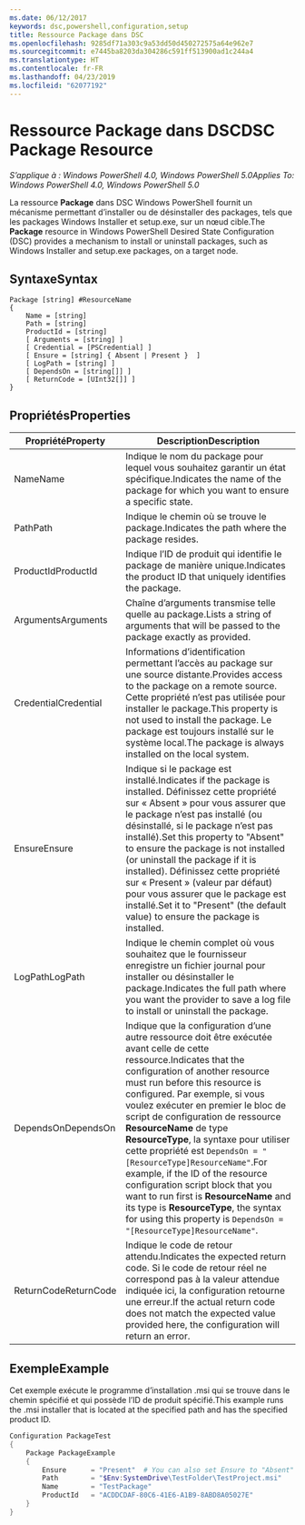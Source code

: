 ```yaml
---
ms.date: 06/12/2017
keywords: dsc,powershell,configuration,setup
title: Ressource Package dans DSC
ms.openlocfilehash: 9285df71a303c9a53dd50d450272575a64e962e7
ms.sourcegitcommit: e7445ba8203da304286c591ff513900ad1c244a4
ms.translationtype: HT
ms.contentlocale: fr-FR
ms.lasthandoff: 04/23/2019
ms.locfileid: "62077192"
---
```

# <a name="dsc-package-resource"></a><span data-ttu-id="cb56f-103">Ressource Package dans DSC</span><span class="sxs-lookup"><span data-stu-id="cb56f-103">DSC Package Resource</span></span>

<span data-ttu-id="cb56f-104">_S’applique à : Windows PowerShell 4.0, Windows PowerShell 5.0_</span><span class="sxs-lookup"><span data-stu-id="cb56f-104">_Applies To: Windows PowerShell 4.0, Windows PowerShell 5.0_</span></span>

<span data-ttu-id="cb56f-105">La ressource **Package** dans DSC Windows PowerShell fournit un mécanisme permettant d’installer ou de désinstaller des packages, tels que les packages Windows Installer et setup.exe, sur un nœud cible.</span><span class="sxs-lookup"><span data-stu-id="cb56f-105">The **Package** resource in Windows PowerShell Desired State Configuration (DSC) provides a mechanism to install or uninstall packages, such as Windows Installer and setup.exe packages, on a target node.</span></span>

## <a name="syntax"></a><span data-ttu-id="cb56f-106">Syntaxe</span><span class="sxs-lookup"><span data-stu-id="cb56f-106">Syntax</span></span>

```
Package [string] #ResourceName
{
    Name = [string]
    Path = [string]
    ProductId = [string]
    [ Arguments = [string] ]
    [ Credential = [PSCredential] ]
    [ Ensure = [string] { Absent | Present }  ]
    [ LogPath = [string] ]
    [ DependsOn = [string[]] ]
    [ ReturnCode = [UInt32[]] ]
}
```

## <a name="properties"></a><span data-ttu-id="cb56f-107">Propriétés</span><span class="sxs-lookup"><span data-stu-id="cb56f-107">Properties</span></span>

| <span data-ttu-id="cb56f-108">Propriété</span><span class="sxs-lookup"><span data-stu-id="cb56f-108">Property</span></span> | <span data-ttu-id="cb56f-109">Description</span><span class="sxs-lookup"><span data-stu-id="cb56f-109">Description</span></span> |
| --- | --- |
| <span data-ttu-id="cb56f-110">Name</span><span class="sxs-lookup"><span data-stu-id="cb56f-110">Name</span></span>| <span data-ttu-id="cb56f-111">Indique le nom du package pour lequel vous souhaitez garantir un état spécifique.</span><span class="sxs-lookup"><span data-stu-id="cb56f-111">Indicates the name of the package for which you want to ensure a specific state.</span></span>|
| <span data-ttu-id="cb56f-112">Path</span><span class="sxs-lookup"><span data-stu-id="cb56f-112">Path</span></span>| <span data-ttu-id="cb56f-113">Indique le chemin où se trouve le package.</span><span class="sxs-lookup"><span data-stu-id="cb56f-113">Indicates the path where the package resides.</span></span>|
| <span data-ttu-id="cb56f-114">ProductId</span><span class="sxs-lookup"><span data-stu-id="cb56f-114">ProductId</span></span>| <span data-ttu-id="cb56f-115">Indique l’ID de produit qui identifie le package de manière unique.</span><span class="sxs-lookup"><span data-stu-id="cb56f-115">Indicates the product ID that uniquely identifies the package.</span></span>|
| <span data-ttu-id="cb56f-116">Arguments</span><span class="sxs-lookup"><span data-stu-id="cb56f-116">Arguments</span></span>| <span data-ttu-id="cb56f-117">Chaîne d’arguments transmise telle quelle au package.</span><span class="sxs-lookup"><span data-stu-id="cb56f-117">Lists a string of arguments that will be passed to the package exactly as provided.</span></span>|
| <span data-ttu-id="cb56f-118">Credential</span><span class="sxs-lookup"><span data-stu-id="cb56f-118">Credential</span></span>| <span data-ttu-id="cb56f-119">Informations d’identification permettant l’accès au package sur une source distante.</span><span class="sxs-lookup"><span data-stu-id="cb56f-119">Provides access to the package on a remote source.</span></span> <span data-ttu-id="cb56f-120">Cette propriété n’est pas utilisée pour installer le package.</span><span class="sxs-lookup"><span data-stu-id="cb56f-120">This property is not used to install the package.</span></span> <span data-ttu-id="cb56f-121">Le package est toujours installé sur le système local.</span><span class="sxs-lookup"><span data-stu-id="cb56f-121">The package is always installed on the local system.</span></span>|
| <span data-ttu-id="cb56f-122">Ensure</span><span class="sxs-lookup"><span data-stu-id="cb56f-122">Ensure</span></span>| <span data-ttu-id="cb56f-123">Indique si le package est installé.</span><span class="sxs-lookup"><span data-stu-id="cb56f-123">Indicates if the package is installed.</span></span> <span data-ttu-id="cb56f-124">Définissez cette propriété sur « Absent » pour vous assurer que le package n’est pas installé (ou désinstallé, si le package n’est pas installé).</span><span class="sxs-lookup"><span data-stu-id="cb56f-124">Set this property to "Absent" to ensure the package is not installed (or uninstall the package if it is installed).</span></span> <span data-ttu-id="cb56f-125">Définissez cette propriété sur « Present » (valeur par défaut) pour vous assurer que le package est installé.</span><span class="sxs-lookup"><span data-stu-id="cb56f-125">Set it to "Present" (the default value) to ensure the package is installed.</span></span>|
| <span data-ttu-id="cb56f-126">LogPath</span><span class="sxs-lookup"><span data-stu-id="cb56f-126">LogPath</span></span>| <span data-ttu-id="cb56f-127">Indique le chemin complet où vous souhaitez que le fournisseur enregistre un fichier journal pour installer ou désinstaller le package.</span><span class="sxs-lookup"><span data-stu-id="cb56f-127">Indicates the full path where you want the provider to save a log file to install or uninstall the package.</span></span>|
| <span data-ttu-id="cb56f-128">DependsOn</span><span class="sxs-lookup"><span data-stu-id="cb56f-128">DependsOn</span></span> | <span data-ttu-id="cb56f-129">Indique que la configuration d’une autre ressource doit être exécutée avant celle de cette ressource.</span><span class="sxs-lookup"><span data-stu-id="cb56f-129">Indicates that the configuration of another resource must run before this resource is configured.</span></span> <span data-ttu-id="cb56f-130">Par exemple, si vous voulez exécuter en premier le bloc de script de configuration de ressource **ResourceName** de type **ResourceType**, la syntaxe pour utiliser cette propriété est `DependsOn = "[ResourceType]ResourceName"`.</span><span class="sxs-lookup"><span data-stu-id="cb56f-130">For example, if the ID of the resource configuration script block that you want to run first is **ResourceName** and its type is **ResourceType**, the syntax for using this property is `DependsOn = "[ResourceType]ResourceName"`.</span></span>|
| <span data-ttu-id="cb56f-131">ReturnCode</span><span class="sxs-lookup"><span data-stu-id="cb56f-131">ReturnCode</span></span>| <span data-ttu-id="cb56f-132">Indique le code de retour attendu.</span><span class="sxs-lookup"><span data-stu-id="cb56f-132">Indicates the expected return code.</span></span> <span data-ttu-id="cb56f-133">Si le code de retour réel ne correspond pas à la valeur attendue indiquée ici, la configuration retourne une erreur.</span><span class="sxs-lookup"><span data-stu-id="cb56f-133">If the actual return code does not match the expected value provided here, the configuration will return an error.</span></span>|

## <a name="example"></a><span data-ttu-id="cb56f-134">Exemple</span><span class="sxs-lookup"><span data-stu-id="cb56f-134">Example</span></span>

<span data-ttu-id="cb56f-135">Cet exemple exécute le programme d’installation .msi qui se trouve dans le chemin spécifié et qui possède l’ID de produit spécifié.</span><span class="sxs-lookup"><span data-stu-id="cb56f-135">This example runs the .msi installer that is located at the specified path and has the specified product ID.</span></span>

```powershell
Configuration PackageTest
{
    Package PackageExample
    {
        Ensure      = "Present"  # You can also set Ensure to "Absent"
        Path        = "$Env:SystemDrive\TestFolder\TestProject.msi"
        Name        = "TestPackage"
        ProductId   = "ACDDCDAF-80C6-41E6-A1B9-8ABD8A05027E"
    }
}
```